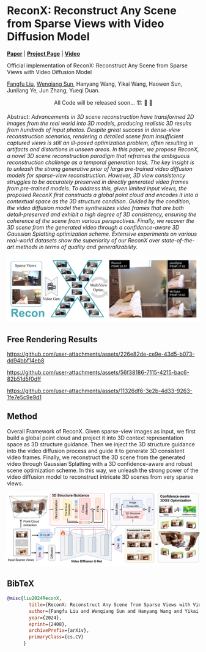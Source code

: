# ReconX: Reconstruct Any Scene from Sparse Views with Video Diffusion Model

[**Paper**](https://arxiv.org/abs/2408.16767) | [**Project Page**](https://liuff19.github.io/ReconX/) | [**Video**](https://youtu.be/UuL2nP5rJcI)

Official implementation of ReconX: Reconstruct Any Scene from Sparse Views with Video Diffusion Model

[Fangfu Liu](https://liuff19.github.io/), [Wenqiang Sun](https://github.com/wenqsun), Hanyang Wang, Yikai Wang, Haowen Sun, Junliang Ye, Jun Zhang, Yueqi Duan.


<p align="center"> All Code will be released soon... 🏗️ 🚧 🔨</p>

Abstract: *Advancements in 3D scene reconstruction have transformed 2D images from the real world into 3D models, producing realistic 3D results from hundreds of input photos. Despite great success in dense-view reconstruction scenarios, rendering a detailed scene from insufficient captured views is still an ill-posed optimization problem, often resulting in artifacts and distortions in unseen areas. In this paper, we propose ReconX, a novel 3D scene reconstruction paradigm that reframes the ambiguous reconstruction challenge as a temporal generation task. The key insight is to unleash the strong generative prior of large pre-trained video diffusion models for sparse-view reconstruction. However, 3D view consistency struggles to be accurately preserved in directly generated video frames from pre-trained models. To address this, given limited input views, the proposed ReconX first constructs a global point cloud and encodes it into a contextual space as the 3D structure condition. Guided by the condition, the video diffusion model then synthesizes video frames that are both detail-preserved and exhibit a high degree of 3D consistency, ensuring the coherence of the scene from various perspectives. Finally, we recover the 3D scene from the generated video through a confidence-aware 3D Gaussian Splatting optimization scheme. Extensive experiments on various real-world datasets show the superiority of our ReconX over state-of-the-art methods in terms of quality and generalizability.*

<p align="center">
    <img src="assets/teaser.png">
</p>

## Free Rendering Results
https://github.com/user-attachments/assets/226e82de-ce9e-43d5-b073-dd94bbf14eb8

https://github.com/user-attachments/assets/56f38186-7115-4215-bac6-82b51d5f0dff

https://github.com/user-attachments/assets/11326df6-3e2b-4d33-9263-1fe7e5c9e9d1



## Method

Overall Framework of ReconX. Given sparse-view images as input, we first build a global point cloud and project it into 3D context representation space as 3D structure guidance. Then we inject the 3D structure guidance into the video diffusion process and guide it to generate 3D consistent video frames. Finally, we reconstruct the 3D scene from the generated video through Gaussian Splatting with a 3D confidence-aware and robust scene optimization scheme. In this way, we unleash the strong power of the video diffusion model to reconstruct intricate 3D scenes from very sparse views.
<p align="center">
    <img src="assets/method.png">
</p>






## BibTeX

```bibtex
@misc{liu2024ReconX,
        title={ReconX: Reconstruct Any Scene from Sparse Views with Video Diffusion Model}, 
        author={Fangfu Liu and Wenqiang Sun and Hanyang Wang and Yikai Wang and Haowen Sun and Junliang Ye and Jun Zhang and Yueqi Duan},
        year={2024},
        eprint={2408},
        archivePrefix={arXiv},
        primaryClass={cs.CV}
      }
```
